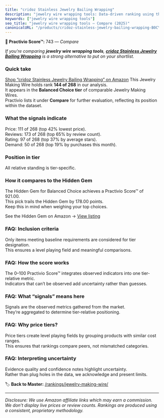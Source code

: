 ```yaml
---
title: "cridoz Stainless Jewelry Bailing Wrapping"
description: "jewelry wire wrapping tools: Data-driven ranking using the Practivio Score™. Positioned by quality, value, demand, findability, momentum."
keywords: ["jewelry wire wrapping tools"]
seo_title: "jewelry wire wrapping tools — Compare (2025)"
canonicalURL: "/products/cridoz-stainless-jewelry-bailing-wrapping-B0CYYS98MZ/"
---
```


**🛒 Practivio Score™:** 743 — _Compare_


*If you're comparing **jewelry wire wrapping tools**, **[cridoz Stainless Jewelry Bailing Wrapping](https://www.amazon.com/dp/B0CYYS98MZ?tag=practivio-20)** is a strong alternative to put on your shortlist.*
### Quick take
[Shop “cridoz Stainless Jewelry Bailing Wrapping” on Amazon](https://www.amazon.com/dp/B0CYYS98MZ?tag=practivio-20)
This Jewelry Making Wire holds rank **144 of 268** in our analysis.  
It appears in the **Balanced Choice tier** of comparable Jewelry Making Wires.  
Practivio lists it under **Compare** for further evaluation, reflecting its position within the dataset.

### What the signals indicate
Price: 111 of 268 (top 42% lowest price).  
Reviews: 173 of 268 (top 65% by review count).  
Rating: 97 of 268 (top 37% by average stars).  
Demand: 50 of 268 (top 19% by purchases this month).

### Position in tier
All relative standing is tier-specific.

### How it compares to the Hidden Gem
The Hidden Gem for Balanced Choice achieves a Practivio Score™ of 921.00.  
This pick trails the Hidden Gem by 178.00 points.  
Keep this in mind when weighing your top choices.  

See the Hidden Gem on Amazon → [View listing](https://www.amazon.com/dp/B000P42O3C?tag=practivio-20)

### FAQ: Inclusion criteria
Only items meeting baseline requirements are considered for tier designation.  
This ensures a level playing field and meaningful comparisons.

### FAQ: How the score works
The 0–100 Practivio Score™ integrates observed indicators into one tier-relative metric.  
Indicators that can’t be observed add uncertainty rather than guesses.

### FAQ: What “signals” means here
Signals are the observed metrics gathered from the market.  
They’re aggregated to determine tier-relative positioning.

### FAQ: Why price tiers?
Price tiers create level playing fields by grouping products with similar cost ranges.  
This ensures that rankings compare peers, not mismatched categories.

### FAQ: Interpreting uncertainty
Evidence quality and confidence notes highlight uncertainty.  
Rather than plug holes in the data, we acknowledge and present limits.

<!-- Missing template for Compare/CompareWithinPriceClass -->


🏷️ **Back to Master:** [/rankings/jewelry-making-wire/](/rankings/jewelry-making-wire/)

---
_Disclosure: We use Amazon affiliate links which may earn a commission. We don’t display live prices or review counts. Rankings are produced using a consistent, proprietary methodology._
